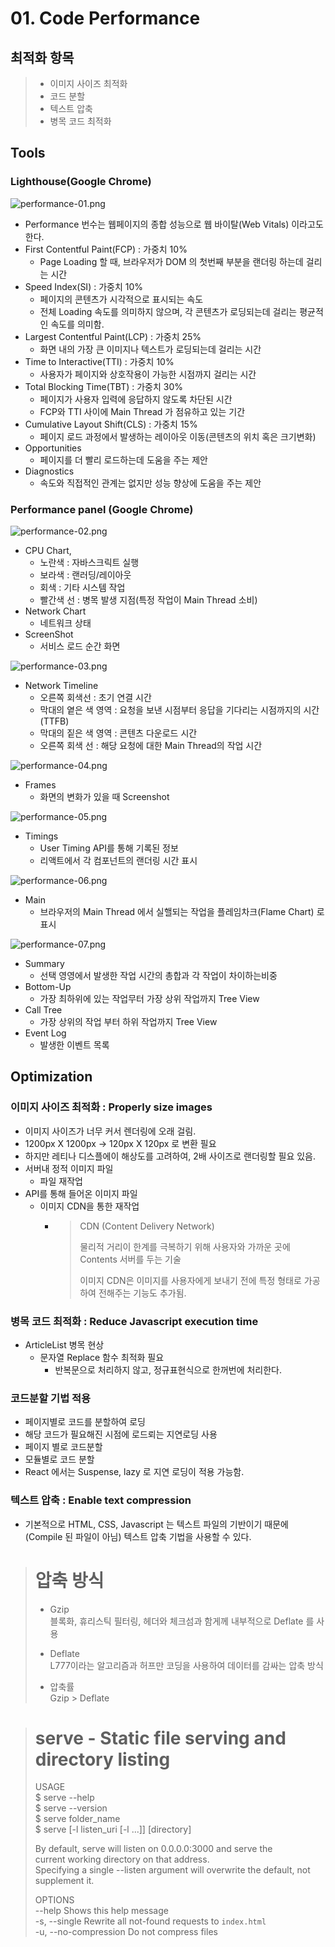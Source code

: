 # 01. Code Performance

## 최적화 항목

> - 이미지 사이즈 최적화
> - 코드 분할
> - 텍스트 압축
> - 병목 코드 최적화

## Tools

### Lighthouse(Google Chrome)

![performance-01.png](performance-01.png)

- Performance 번수는 웹페이지의 종합 성능으로 웹 바이탈(Web Vitals) 이라고도 한다.
- First Contentful Paint(FCP) : 가중치 10%
    - Page Loading 할 때, 브라우저가 DOM 의 첫번째 부분을 랜더링 하는데 걸리는 시간
- Speed Index(SI) : 가중치 10%
    - 페이지의 콘텐츠가 시각적으로 표시되는 속도
    - 전체 Loading 속도를 의미하지 않으며, 각 콘텐츠가 로딩되는데 걸리는 평균적인 속도를 의미함.
- Largest Contentful Paint(LCP) : 가중치 25%
    - 화면 내의 가장 큰 이미지나 텍스트가 로딩되는데 걸리는 시간
- Time to Interactive(TTI) : 가중치 10%
    - 사용자가 페이지와 상호작용이 가능한 시점까지 걸리는 시간
- Total Blocking Time(TBT) : 가중치 30%
    - 페이지가 사용자 입력에 응답하지 않도록 차단된 시간
    - FCP와 TTI 사이에 Main Thread 가 점유하고 있는 기간
- Cumulative Layout Shift(CLS) : 가중치 15%
    - 페이지 로드 과정에서 발생하는 레이아웃 이동(콘텐츠의 위치 혹은 크기변화)
- Opportunities
    - 페이지를 더 빨리 로드하는데 도움을 주는 제안
- Diagnostics
    - 속도와 직접적인 관계는 없지만 성능 향상에 도움을 주는 제안

### Performance panel (Google Chrome)

![performance-02.png](performance-02.png)

- CPU Chart,
    - 노란색 : 자바스크릭트 실행
    - 보라색 : 랜러딩/레이아웃
    - 회색 : 기타 시스템 작업
    - 빨간색 선 : 병목 발생 지점(특정 작업이 Main Thread 소비)
- Network Chart
    - 네트워크 상태
- ScreenShot
    - 서비스 로드 순간 화면

![performance-03.png](performance-03.png)

- Network Timeline
    - 오른쪽 회색선 : 초기 연결 시간
    - 막대의 옅은 색 영역 : 요청을 보낸 시점부터 응답을 기다리는 시점까지의 시간(TTFB)
    - 막대의 짙은 색 영역 : 콘텐츠 다운로드 시간
    - 오른쪽 회색 선 : 해당 요청에 대한 Main Thread의 작업 시간

![performance-04.png](performance-04.png)

- Frames
    - 화면의 변화가 있을 때 Screenshot

![performance-05.png](performance-05.png)

- Timings
    - User Timing API를 통해 기록된 정보
    - 리액트에서 각 컴포넌트의 랜더링 시간 표시

![performance-06.png](performance-06.png)

- Main
    - 브라우저의 Main Thread 에서 실핼되는 작업을 플레임차크(Flame Chart) 로 표시

![performance-07.png](performance-07.png)

- Summary
    - 선택 영영에서 발생한 작업 시간의 총합과 각 작업이 차이하는비중
- Bottom-Up
    - 가장 최하위에 있는 작업무터 가장 상위 작업까지 Tree View
- Call Tree
    - 가장 상위의 작업 부터 하위 작업까지 Tree View
- Event Log
    - 발생한 이벤트 목록

## Optimization

### 이미지 사이즈 최적화 : Properly size images

- 이미지 사이즈가 너무 커서 렌더링에 오래 걸림.
- 1200px X 1200px -> 120px X 120px 로 변환 필요
- 하지만 레티나 디스플에이 해상도를 고려하여, 2배 사이즈로 랜더링할 필요 있음.
- 서버내 정적 이미지 파일
    - 파일 재작업
- API를 통해 들어온 이미지 파일
    - 이미지 CDN을 통한 재작업
        - > CDN (Content Delivery Network)
          >
          > 물리적 거리이 한계를 극복하기 위해 사용자와 가까운 곳에 Contents 서버를 두는 기술
          >
          > 이미지 CDN은 이미지를 사용자에게 보내기 전에 특정 형태로 가공하여 전해주는 기능도 추가됨.

### 병목 코드 최적화 : Reduce Javascript execution time

- ArticleList 병목 현상
    - 문자열 Replace 함수 최적화 필요
        - 반복문으로 처리하지 않고, 정규표현식으로 한꺼번에 처리한다.

### 코드분할 기법 적용

- 페이지별로 코드를 분할하여 로딩
- 해당 코드가 필요해진 시점에 로드뢰는 지연로딩 사용
- 페이지 별로 코드분할
- 모듈별로 코드 분할
- React 에서는 Suspense, lazy 로 지연 로딩이 적용 가능함.

### 텍스트 압축 : Enable text compression

- 기본적으로 HTML, CSS, Javascript 는 텍스트 파일의 기반이기 때문에(Compile 된 파일이 아님) 텍스트 압축 기법을 사용할 수 있다.

> # 압축 방식
> - Gzip  
> 블록화, 휴리스틱 필터링, 헤더와 체크섬과 함게께 내부적으로 Deflate 를 사용  
> 
> - Deflate  
> L777이라는 알고리즘과 허프만 코딩을 사용하여 데이터를 감싸는 압축 방식  
> 
> - 압축률  
> Gzip > Deflate  

> # serve - Static file serving and directory listing
> USAGE  
>     $ serve --help  
>     $ serve --version  
>     $ serve folder_name  
>     $ serve [-l listen_uri [-l ...]] [directory]  
>
> By default, serve will listen on 0.0.0.0:3000 and serve the  
> current working directory on that address.  
> Specifying a single --listen argument will overwrite the default, not supplement it.  
>
> OPTIONS  
>    --help Shows this help message  
>    -s, --single Rewrite all not-found requests to `index.html`  
>    -u, --no-compression Do not compress files  

